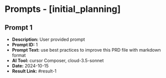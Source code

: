 # Prompts - [initial_planning]

## Prompt 1
* **Description:** User provided prompt
* **Prompt ID:** 1
* **Prompt Text:** use best practices to improve this PRD file with markdown format
* **AI Tool:** cursor Composer, cloud-3.5-sonnet
* **Date:** 2024-10-15
* **Result Link:** #result-1

